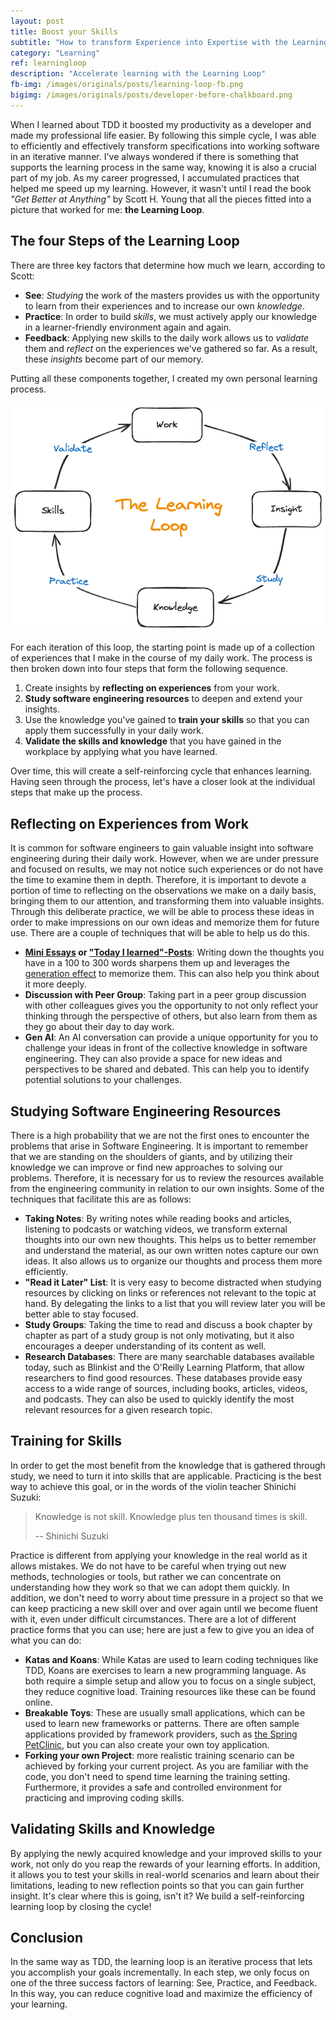 ```yaml
---
layout: post
title: Boost your Skills
subtitle: "How to transform Experience into Expertise with the Learning Loop" 
category: "Learning"
ref: learningloop
description: "Accelerate learning with the Learning Loop"
fb-img: /images/originals/posts/learning-loop-fb.png
bigimg: /images/originals/posts/developer-before-chalkboard.png
---
```


When I learned about TDD it boosted my productivity as a developer and made my professional life easier. By following this simple cycle, I was able to efficiently and effectively transform specifications into working software in an iterative manner. I've always wondered if there is something that supports the learning process in the same way, knowing it is also a crucial part of my job. As my career progressed, I accumulated practices that helped me speed up my learning. However, it wasn't until I read the book *"Get Better at Anything"* by Scott H. Young that all the pieces fitted into a picture that worked for me: **the Learning Loop**.
<!--more-->

## The four Steps of the Learning Loop
There are three key factors that determine how much we learn, according to Scott:

- **See**: *Studying* the work of the masters provides us with the opportunity to learn from their experiences and to increase our own *knowledge*.
- **Practice**: In order to build _skills_, we must actively apply our knowledge in a learner-friendly environment again and again.
- **Feedback**: Applying new skills to the daily work allows us to *validate* them and *reflect* on the experiences we've gathered so far. As a result, these *insights* become part of our memory.

Putting all these components together, I created my own personal learning process.

![Learning Loop](/images/originals/posts/learningloop.png)

For each iteration of this loop, the starting point is made up of a collection of experiences that I make in the course of my daily work. The process is then broken down into four steps that form the following sequence.

1. Create insights by **reflecting on experiences** from your work.
2. **Study software engineering resources** to deepen and extend your insights.
3. Use the knowledge you've gained to **train your skills** so that you can apply them successfully in your daily work.
4. **Validate the skills and knowledge** that you have gained in the workplace by applying what you have learned.

Over time, this will create a self-reinforcing cycle that enhances learning. Having seen through the process, let's have a closer look at the individual steps that make up the process.

## Reflecting on Experiences from Work
It is common for software engineers to gain valuable insight into software engineering during their daily work. However, when we are under pressure and focused on results, we may not notice such experiences or do not have the time to examine them in depth. Therefore, it is important to devote a portion of time to reflecting on the observations we make on a daily basis, bringing them to our attention, and transforming them into valuable insights. Through this deliberate practice, we will be able to process these ideas in order to make impressions on our own ideas and memorize them for future use. There are a couple of techniques that will be able to help us do this.

- **[Mini Essays](https://youtu.be/XsIK2kVbH6Y?si=6HFX8vs9KDLDuk5y) or ["Today I learned"-Posts](https://github.com/jbranchaud/til)**: Writing down the thoughts you have in a 100 to 300 words sharpens them up and leverages the [generation effect](https://en.wikipedia.org/wiki/Generation_effect) to memorize them. This can also help you think about it more deeply.
- **Discussion with Peer Group**: Taking part in a peer group discussion with other colleagues gives you the opportunity to not only reflect your thinking through the perspective of others, but also learn from them as they go about their day to day work.
- **Gen AI**: An AI conversation can provide a unique opportunity for you to challenge your ideas in front of the collective knowledge in software engineering. They can also provide a space for new ideas and perspectives to be shared and debated. This can help you to identify potential solutions to your challenges.

## Studying Software Engineering Resources
There is a high probability that we are not the first ones to encounter the problems that arise in Software Engineering. It is important to remember that we are standing on the shoulders of giants, and by utilizing their knowledge we can improve or find new approaches to solving our problems. Therefore, it is necessary for us to review the resources available from the engineering community in relation to our own insights. Some of the techniques that facilitate this are as follows:

- **Taking Notes**: By writing notes while reading books and articles, listening to podcasts or watching videos, we transform external thoughts into our own new thoughts. This helps us to better remember and understand the material, as our own written notes capture our own ideas. It also allows us to organize our thoughts and process them more efficiently.
- **"Read it Later" List**: It is very easy to become distracted when studying resources by clicking on links or references not relevant to the topic at hand. By delegating the links to a list that you will review later you will be better able to stay focused.
- **Study Groups**: Taking the time to read and discuss a book chapter by chapter as part of a study group is not only motivating, but it also encourages a deeper understanding of its content as well.
- **Research Databases**: There are many searchable databases available today, such as Blinkist and the O'Reilly Learning Platform, that allow researchers to find good resources. These databases provide easy access to a wide range of sources, including books, articles, videos, and podcasts. They can also be used to quickly identify the most relevant resources for a given research topic.

## Training for Skills
In order to get the most benefit from the knowledge that is gathered through study, we need to turn it into skills that are applicable. Practicing is the best way to achieve this goal, or in the words of the violin teacher Shinichi Suzuki:

> Knowledge is not skill. Knowledge plus ten thousand times is skill.
> 
> -- Shinichi Suzuki

Practice is different from applying your knowledge in the real world as it allows mistakes. We do not have to be careful when trying out new methods, technologies or tools, but rather we can concentrate on understanding how they work so that we can adopt them quickly. In addition, we don't need to worry about time pressure in a project so that we can keep practicing a new skill over and over again until we become fluent with it, even under difficult circumstances. There are a lot of different practice forms that you can use; here are just a few to give you an idea of what you can do:

- **Katas and Koans**: While Katas are used to learn coding techniques like TDD, Koans are exercises to learn a new programming language. As both require a simple setup and allow you to focus on a single subject, they reduce cognitive load. Training resources like these can be found online.
- **Breakable Toys**: These are usually small applications, which can be used to learn new frameworks or patterns. There are often sample applications provided by framework providers, such as [the Spring PetClinic](https://github.com/spring-projects/spring-petclinic), but you can also create your own toy application.
- **Forking your own Project**: more realistic training scenario can be achieved by forking your current project. As you are familiar with the code, you don't need to spend time learning the training setting. Furthermore, it provides a safe and controlled environment for practicing and improving coding skills.

## Validating Skills and Knowledge
By applying the newly acquired knowledge and your improved skills to your work, not only do you reap the rewards of your learning efforts. In addition, it allows you to test your skills in real-world scenarios and learn about their limitations, leading to new reflection points so that you can gain further insight. It's clear where this is going, isn't it? We build a self-reinforcing learning loop by closing the cycle!

## Conclusion
In the same way as TDD, the learning loop is an iterative process that lets you accomplish your goals incrementally. In each step, we only focus on one of the three success factors of learning: See, Practice, and Feedback. In this way, you can reduce cognitive load and maximize the efficiency of your learning.